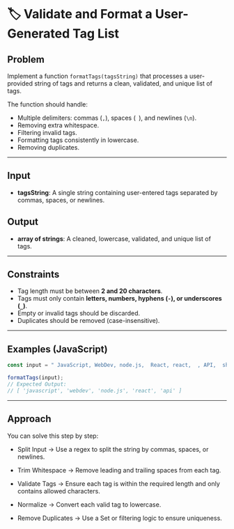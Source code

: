 # 🏷️ Validate and Format a User-Generated Tag List

## Problem
Implement a function `formatTags(tagsString)` that processes a user-provided string of tags and returns a clean, validated, and unique list of tags.

The function should handle:
- Multiple delimiters: commas (`,`), spaces (` `), and newlines (`\n`).
- Removing extra whitespace.
- Filtering invalid tags.
- Formatting tags consistently in lowercase.
- Removing duplicates.

---

## Input
- **tagsString**: A single string containing user-entered tags separated by commas, spaces, or newlines.

## Output
- **array of strings**: A cleaned, lowercase, validated, and unique list of tags.

---

## Constraints
- Tag length must be between **2 and 20 characters**.
- Tags must only contain **letters, numbers, hyphens (`-`), or underscores (`_`)**.
- Empty or invalid tags should be discarded.
- Duplicates should be removed (case-insensitive).

---

## Examples (JavaScript)

```js
const input = " JavaScript, WebDev, node.js,  React, react,  , API,  short, a-very-long-tag-that-is-too-long-for-this ";

formatTags(input);
// Expected Output:
// [ 'javascript', 'webdev', 'node.js', 'react', 'api' ]
```
---
## Approach

You can solve this step by step:

- Split Input → Use a regex to split the string by commas, spaces, or newlines.

- Trim Whitespace → Remove leading and trailing spaces from each tag.

- Validate Tags → Ensure each tag is within the required length and only contains allowed characters.

- Normalize → Convert each valid tag to lowercase.

- Remove Duplicates → Use a Set or filtering logic to ensure uniqueness.
